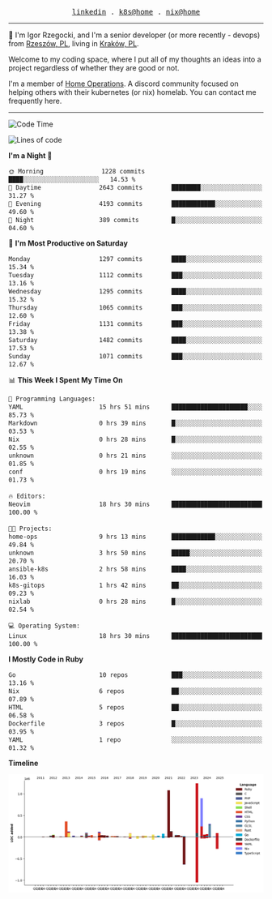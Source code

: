 <p align="center">
  <samp>
    <a href="https://www.linkedin.com/in/ajgon">linkedin</a> .
    <a href="https://github.com/deedee-ops/k8s-gitops">k8s@home</a> .
    <a href="https://github.com/deedee-ops/nixlab">nix@home</a>
  </samp>
</p>

----------------------------------------------------------------

:wave: I'm Igor Rzegocki, and I'm a senior developer (or more recently - devops) from [Rzeszów, PL](https://en.wikipedia.org/wiki/Rzesz%C3%B3w), living in [Kraków, PL](https://en.wikipedia.org/wiki/Krak%C3%B3w).

Welcome to my coding space, where I put all of my thoughts an ideas into a project regardless of whether they are good or not.

I'm a member of [Home Operations](https://discord.gg/home-operations). A discord community focused on helping others with their kubernetes (or nix) homelab. You can contact me frequently here.

----------------------------------------------------------------

<!--START_SECTION:waka-->
![Code Time](http://img.shields.io/badge/Code%20Time-650%20hrs%2041%20mins-blue)

![Lines of code](https://img.shields.io/badge/From%20Hello%20World%20I%27ve%20Written-5.5%20million%20lines%20of%20code-blue)

**I'm a Night 🦉** 

```text
🌞 Morning                1228 commits        ████░░░░░░░░░░░░░░░░░░░░░   14.53 % 
🌆 Daytime                2643 commits        ████████░░░░░░░░░░░░░░░░░   31.27 % 
🌃 Evening                4193 commits        ████████████░░░░░░░░░░░░░   49.60 % 
🌙 Night                  389 commits         █░░░░░░░░░░░░░░░░░░░░░░░░   04.60 % 
```
📅 **I'm Most Productive on Saturday** 

```text
Monday                   1297 commits        ████░░░░░░░░░░░░░░░░░░░░░   15.34 % 
Tuesday                  1112 commits        ███░░░░░░░░░░░░░░░░░░░░░░   13.16 % 
Wednesday                1295 commits        ████░░░░░░░░░░░░░░░░░░░░░   15.32 % 
Thursday                 1065 commits        ███░░░░░░░░░░░░░░░░░░░░░░   12.60 % 
Friday                   1131 commits        ███░░░░░░░░░░░░░░░░░░░░░░   13.38 % 
Saturday                 1482 commits        ████░░░░░░░░░░░░░░░░░░░░░   17.53 % 
Sunday                   1071 commits        ███░░░░░░░░░░░░░░░░░░░░░░   12.67 % 
```


📊 **This Week I Spent My Time On** 

```text
💬 Programming Languages: 
YAML                     15 hrs 51 mins      █████████████████████░░░░   85.73 % 
Markdown                 0 hrs 39 mins       █░░░░░░░░░░░░░░░░░░░░░░░░   03.53 % 
Nix                      0 hrs 28 mins       █░░░░░░░░░░░░░░░░░░░░░░░░   02.55 % 
unknown                  0 hrs 21 mins       ░░░░░░░░░░░░░░░░░░░░░░░░░   01.85 % 
conf                     0 hrs 19 mins       ░░░░░░░░░░░░░░░░░░░░░░░░░   01.73 % 

🔥 Editors: 
Neovim                   18 hrs 30 mins      █████████████████████████   100.00 % 

🐱‍💻 Projects: 
home-ops                 9 hrs 13 mins       ████████████░░░░░░░░░░░░░   49.84 % 
unknown                  3 hrs 50 mins       █████░░░░░░░░░░░░░░░░░░░░   20.70 % 
ansible-k8s              2 hrs 58 mins       ████░░░░░░░░░░░░░░░░░░░░░   16.03 % 
k8s-gitops               1 hrs 42 mins       ██░░░░░░░░░░░░░░░░░░░░░░░   09.23 % 
nixlab                   0 hrs 28 mins       █░░░░░░░░░░░░░░░░░░░░░░░░   02.54 % 

💻 Operating System: 
Linux                    18 hrs 30 mins      █████████████████████████   100.00 % 
```

**I Mostly Code in Ruby** 

```text
Go                       10 repos            ███░░░░░░░░░░░░░░░░░░░░░░   13.16 % 
Nix                      6 repos             ██░░░░░░░░░░░░░░░░░░░░░░░   07.89 % 
HTML                     5 repos             ██░░░░░░░░░░░░░░░░░░░░░░░   06.58 % 
Dockerfile               3 repos             █░░░░░░░░░░░░░░░░░░░░░░░░   03.95 % 
YAML                     1 repo              ░░░░░░░░░░░░░░░░░░░░░░░░░   01.32 % 
```



**Timeline**

![Lines of Code chart](https://raw.githubusercontent.com/ajgon/ajgon/master/assets/bar_graph.png)


<!--END_SECTION:waka-->
